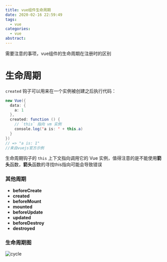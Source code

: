```yaml
---
title: vue组件生命周期
date: 2020-02-16 22:59:49
tags:
  - vue
categories:
  - vue
abstract:
---
```


需要注意的事项，vue组件的生命周期在注册时的区别

<!--more-->

# 生命周期

 `created` 钩子可以用来在一个实例被创建之后执行代码：

```java
new Vue({
  data: {
    a: 1
  },
  created: function () {
    // `this` 指向 vm 实例
    console.log('a is: ' + this.a)
  }
})
// => "a is: 1"
//来自vuejs官方示例    
```

生命周期钩子的 `this` 上下文指向调用它的 Vue 实例，值得注意的是不能使用**箭头**函数，**箭头**函数的寻找this指向可能会导致错误

### 其他周期

- **beforeCreate**
- **created**
- **beforeMount**
- **mounted**
- **beforeUpdate**
- **updated**
- **beforeDestroy**
- **destroyed**

### 生命周期图

![cycle](http://file.mgek.cc/images/blog/lifecycle.webp)